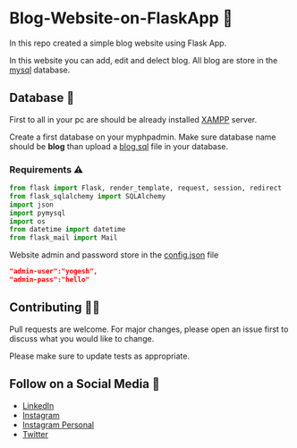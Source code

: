 # Blog-Website-on-FlaskApp :notebook:
In this repo created a simple blog website using Flask App.

In this website you can add, edit and delect blog. All blog are store in the [mysql](https://github.com/yogeshnile/Blog-Website-on-FlaskApp/blob/master/blog.sql) database.

## Database :dvd:
First to all in your pc are should be already installed [XAMPP](https://www.apachefriends.org/download.html) server.

Create a first database on your myphpadmin. Make sure database name should be **blog** than upload a [blog.sql](https://github.com/yogeshnile/Blog-Website-on-FlaskApp/blob/master/blog.sql) file in your database.

### Requirements :warning:
```python
from flask import Flask, render_template, request, session, redirect
from flask_sqlalchemy import SQLAlchemy
import json
import pymysql
import os
from datetime import datetime
from flask_mail import Mail

```


Website admin and password store in the [config.json](https://github.com/yogeshnile/Blog-Website-on-FlaskApp/blob/master/config.json) file

```json
"admin-user":"yogesh",
"admin-pass":"hello"
```


## Contributing :man_technologist:
Pull requests are welcome. For major changes, please open an issue first to discuss what you would like to change.

Please make sure to update tests as appropriate.

## Follow on a Social Media :busts_in_silhouette:
- [LinkedIn](https://bit.ly/2Ky3ho6)
- [Instagram](https://bit.ly/3b9Qeo4)
- [Instagram Personal](https://bit.ly/32SXHV0)
- [Twitter](https://bit.ly/3dbLJLC)
